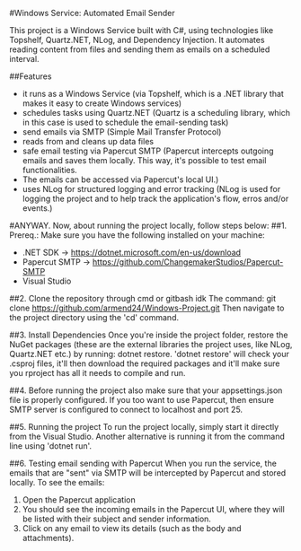 #Windows Service: Automated Email Sender

This project is a Windows Service built with C#, using technologies like Topshelf, Quartz.NET, NLog, and Dependency Injection.
It automates reading content from files and sending them as emails on a scheduled interval.

##Features
- it runs as a Windows Service (via Topshelf, which is a .NET library that makes it easy to create Windows services)
- schedules tasks using Quartz.NET (Quartz is a scheduling library, which in this case is used to schedule the email-sending task)
- send emails via SMTP (Simple Mail Transfer Protocol)
- reads from and cleans up data files
- safe email testing via Papercut SMTP (Papercut intercepts outgoing emails and saves them locally. This way, it's possible to test email functionalities.
- The emails can be accessed via Papercut's local UI.)
- uses NLog for structured logging and error tracking (NLog is used for logging the project and to help track the application's flow, erros and/or events.)

#ANYWAY. Now, about running the project locally, follow steps below:
##1. Prereq.:
Make sure you have the following installed on your machine:
- .NET SDK -> https://dotnet.microsoft.com/en-us/download
- Papercut SMTP -> https://github.com/ChangemakerStudios/Papercut-SMTP
- Visual Studio

##2. Clone the repository through cmd or gitbash idk
The command: 
        git clone https://github.com/armend24/Windows-Project.git
Then navigate to the project directory using the 'cd' command.

##3. Install Dependencies
Once you're inside the project folder, restore the NuGet packages (these are the external libraries the project uses, like NLog,
Quartz.NET etc.) by running: dotnet restore. 'dotnet restore' will check your .csproj files, it'll then download the required 
packages and it'll make sure you rproject has all it needs to compile and run.

##4. Before running the project also make sure that your appsettings.json file is properly configured.
If you too want to use Papercut, then ensure SMTP server is configured to connect to localhost and port 25.

##5. Running the project
To run the project locally, simply start it directly from the Visual Studio. Another alternative is running 
it from the command line using 'dotnet run'. 

##6. Testing email sending with Papercut
When you run the service, the emails that are "sent" via SMTP will be intercepted by Papercut and stored locally.
To see the emails:
1. Open the Papercut application
2. You should see the incoming emails in the Papercut UI, where they will be listed with their subject and sender information.
3. Click on any email to view its details (such as the body and attachments).
